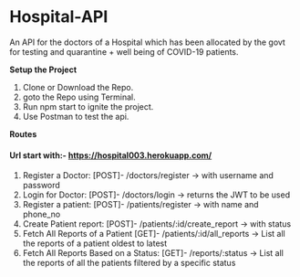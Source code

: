 # Hospital-API

An API for the doctors of a Hospital which has been allocated by the govt for testing and quarantine + well being of COVID-19 patients.

**Setup the Project**
1. Clone or Download the Repo.
2. goto the Repo using Terminal.
3. Run npm start to ignite the project.
4. Use Postman to test the api.


**Routes**
#### Url start with:- https://hospital003.herokuapp.com/
1. Register a Doctor: [POST]-  /doctors/register -> with username and password
2. Login for Doctor: [POST]-  /doctors/login -> returns the JWT to be used
3. Register a patient:  [POST]-  /patients/register -> with name and phone_no
4. Create Patient report: [POST]-  /patients/:id/create_report -> with status
5. Fetch All Reports of a Patient [GET]-   /patients/:id/all_reports -> List all the reports of a patient oldest to latest
6. Fetch All Reports Based on a Status: [GET]-   /reports/:status -> List all the reports of all the patients filtered by a specific status
